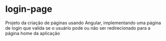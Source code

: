 # login-page
Projeto da criação de páginas usando Angular, implementando uma página de login que valida se o usuário pode ou não ser redirecionado para a página home da aplicação
